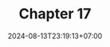 ---
weight: 3100
title: "Chapter 17"
description: "Adapter"
icon: "article"
date: "2024-08-13T23:19:13+07:00"
lastmod: "2024-08-13T23:19:13+07:00"
draft: false
toc: true
---